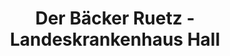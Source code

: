 ---
title: "Der Bäcker Ruetz - Landeskrankenhaus Hall"
url: /hall-in-tirol/der-baecker-ruetz-landeskrankenhaus-hall/
shop: Bäckerei
---
